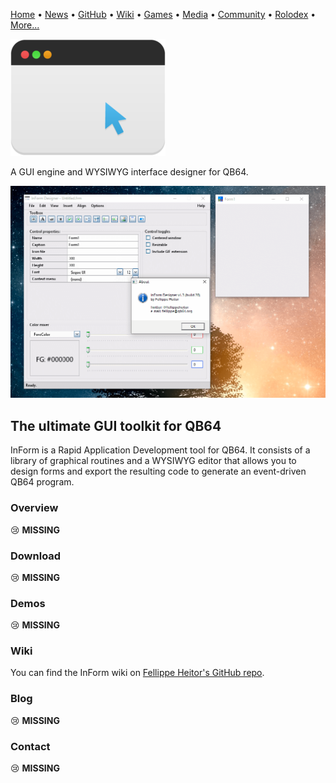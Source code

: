 [Home](https://qb64.com) • [News](news.md) • [GitHub](github.md) • [Wiki](wiki.md) • [Games](games.md) • [Media](media.md) • [Community](community.md) • [Rolodex](rolodex.md) • [More...](more.md)

![InForm](images/inform.png)

A GUI engine and WYSIWYG interface designer for QB64.

![InForm1](images/inform1.png)

## The ultimate GUI toolkit for QB64

InForm is a Rapid Application Development tool for QB64. It consists of a library of graphical routines and a WYSIWYG editor that allows you to design forms and export the resulting code to generate an event-driven QB64 program.

### Overview

😢 **MISSING**

### Download

😢 **MISSING**

### Demos

😢 **MISSING**

### Wiki

You can find the InForm wiki on [Fellippe Heitor's GitHub repo](https://github.com/FellippeHeitor/InForm/wiki).

### Blog

😢 **MISSING**

### Contact

😢 **MISSING**
